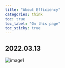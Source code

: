 ```yaml
---
title: "About Efficiency"
categories: think
toc: true
toc_label: "On this page"
toc_sticky: true
---
```

## 2022.03.13
![image1](/assets/images/life/think/2022-03-13-About/image1.png)
